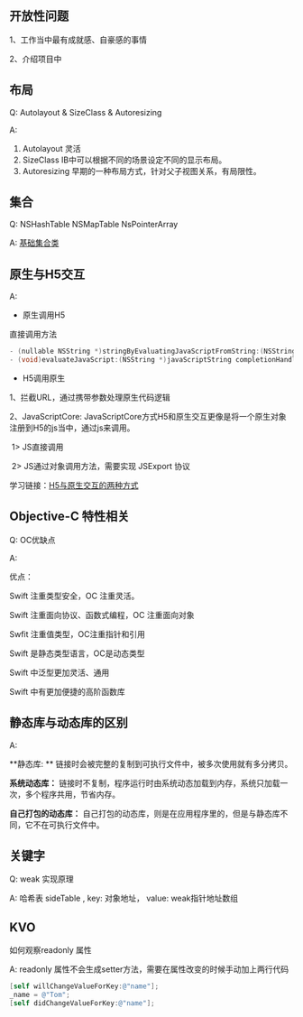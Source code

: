 ## 开放性问题

1、工作当中最有成就感、自豪感的事情

2、介绍项目中

## 布局

Q: Autolayout & SizeClass & Autoresizing

A: 

1. Autolayout 灵活 
2. SizeClass IB中可以根据不同的场景设定不同的显示布局。
3. Autoresizing 早期的一种布局方式，针对父子视图关系，有局限性。

## 集合

Q: NSHashTable NSMapTable NsPointerArray

A: [基础集合类](<https://objccn.io/issue-7-1/>)

## 原生与H5交互

A: 

- 原生调用H5

直接调用方法

```objective-c
- (nullable NSString *)stringByEvaluatingJavaScriptFromString:(NSString *)script;
- (void)evaluateJavaScript:(NSString *)javaScriptString completionHandler:(void (^ __nullable)(__nullable id, NSError * __nullable error))completionHandler;
```

- H5调用原生

1、拦截URL，通过携带参数处理原生代码逻辑

2、JavaScriptCore:  JavaScriptCore方式H5和原生交互更像是将一个原生对象注册到H5的js当中，通过js来调用。

​	1> JS直接调用

​	2> JS通过对象调用方法，需要实现 JSExport 协议 

学习链接：[H5与原生交互的两种方式](<http://yangzq007.com/2016/07/29/H5%E4%B8%8E%E5%8E%9F%E7%94%9F%E4%BA%A4%E4%BA%92%E7%9A%84%E4%B8%A4%E7%A7%8D%E6%96%B9%E5%BC%8F/>)

## Objective-C 特性相关

Q: OC优缺点

A: 

优点：

Swift 注重类型安全，OC 注重灵活。

Swift 注重面向协议、函数式编程，OC 注重面向对象

Swfit 注重值类型，OC注重指针和引用

Swift 是静态类型语言，OC是动态类型

Swift 中泛型更加灵活、通用

Swift 中有更加便捷的高阶函数库



## 静态库与动态库的区别

A:  

**静态库: **  链接时会被完整的复制到可执行文件中，被多次使用就有多分拷贝。

**系统动态库：** 链接时不复制，程序运行时由系统动态加载到内存，系统只加载一次，多个程序共用，节省内存。

**自己打包的动态库：** 自己打包的动态库，则是在应用程序里的，但是与静态库不同，它不在可执行文件中。

## 关键字

Q: weak 实现原理

A: 哈希表 sideTable , key: 对象地址， value: weak指针地址数组



## KVO

如何观察readonly 属性

A: readonly 属性不会生成setter方法，需要在属性改变的时候手动加上两行代码

```objective-c
[self willChangeValueForKey:@"name"];
_name = @"Tom";
[self didChangeValueForKey:@"name"];

```

